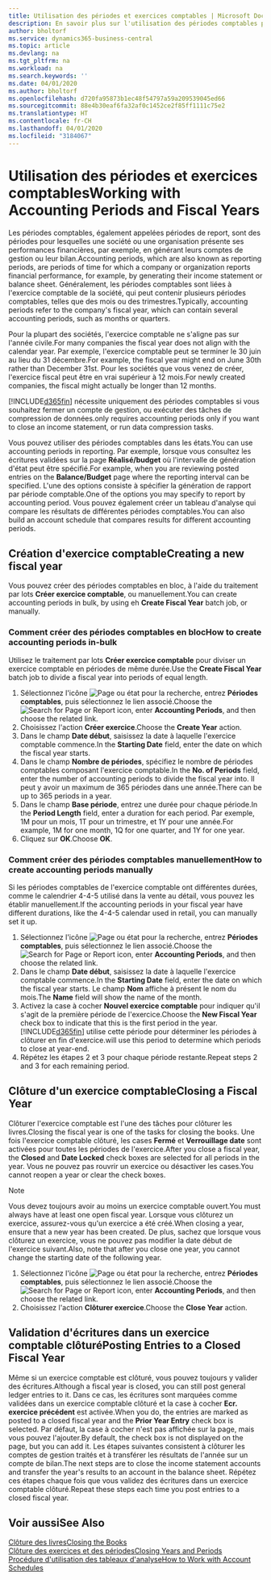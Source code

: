 ```yaml
---
title: Utilisation des périodes et exercices comptables | Microsoft Docs
description: En savoir plus sur l'utilisation des périodes comptables pour définir le moment où votre société fait état de ses performances financières.
author: bholtorf
ms.service: dynamics365-business-central
ms.topic: article
ms.devlang: na
ms.tgt_pltfrm: na
ms.workload: na
ms.search.keywords: ''
ms.date: 04/01/2020
ms.author: bholtorf
ms.openlocfilehash: d720fa95873b1ec48f54797a59a209539045ed66
ms.sourcegitcommit: 88e4b30eaf6fa32af0c1452ce2f85ff1111c75e2
ms.translationtype: HT
ms.contentlocale: fr-CH
ms.lasthandoff: 04/01/2020
ms.locfileid: "3184067"
---
```

# <a name="working-with-accounting-periods-and-fiscal-years"></a><span data-ttu-id="e335f-103">Utilisation des périodes et exercices comptables</span><span class="sxs-lookup"><span data-stu-id="e335f-103">Working with Accounting Periods and Fiscal Years</span></span>
<span data-ttu-id="e335f-104">Les périodes comptables, également appelées périodes de report, sont des périodes pour lesquelles une société ou une organisation présente ses performances financières, par exemple, en générant leurs comptes de gestion ou leur bilan.</span><span class="sxs-lookup"><span data-stu-id="e335f-104">Accounting periods, which are also known as reporting periods, are periods of time for which a company or organization reports financial performance, for example, by generating their income statement or balance sheet.</span></span> <span data-ttu-id="e335f-105">Généralement, les périodes comptables sont liées à l'exercice comptable de la société, qui peut contenir plusieurs périodes comptables, telles que des mois ou des trimestres.</span><span class="sxs-lookup"><span data-stu-id="e335f-105">Typically, accounting periods refer to the company's fiscal year, which can contain several accounting periods, such as months or quarters.</span></span>

<span data-ttu-id="e335f-106">Pour la plupart des sociétés, l'exercice comptable ne s'aligne pas sur l'année civile.</span><span class="sxs-lookup"><span data-stu-id="e335f-106">For many companies the fiscal year does not align with the calendar year.</span></span> <span data-ttu-id="e335f-107">Par exemple, l'exercice comptable peut se terminer le 30 juin au lieu du 31 décembre.</span><span class="sxs-lookup"><span data-stu-id="e335f-107">For example, the fiscal year might end on June 30th rather than December 31st.</span></span> <span data-ttu-id="e335f-108">Pour les sociétés que vous venez de créer, l'exercice fiscal peut être en vrai supérieur à 12 mois.</span><span class="sxs-lookup"><span data-stu-id="e335f-108">For newly created companies, the fiscal might actually be longer than 12 months.</span></span> 

[!INCLUDE[d365fin](includes/d365fin_md.md)] <span data-ttu-id="e335f-109">nécessite uniquement des périodes comptables si vous souhaitez fermer un compte de gestion, ou exécuter des tâches de compression de données.</span><span class="sxs-lookup"><span data-stu-id="e335f-109">only requires accounting periods only if you want to close an income statement, or run data compression tasks.</span></span> 

<span data-ttu-id="e335f-110">Vous pouvez utiliser des périodes comptables dans les états.</span><span class="sxs-lookup"><span data-stu-id="e335f-110">You can use accounting periods in reporting.</span></span> <span data-ttu-id="e335f-111">Par exemple, lorsque vous consultez les écritures validées sur la page **Réalisé/budget** où l'intervalle de génération d'état peut être spécifié.</span><span class="sxs-lookup"><span data-stu-id="e335f-111">For example, when you are reviewing posted entries on the **Balance/Budget** page where the reporting interval can be specified.</span></span> <span data-ttu-id="e335f-112">L'une des options consiste à spécifier la génération de rapport par période comptable.</span><span class="sxs-lookup"><span data-stu-id="e335f-112">One of the options you may specify to report by accounting period.</span></span> <span data-ttu-id="e335f-113">Vous pouvez également créer un tableau d'analyse qui compare les résultats de différentes périodes comptables.</span><span class="sxs-lookup"><span data-stu-id="e335f-113">You can also build an account schedule that compares results for different accounting periods.</span></span>

## <a name="creating-a-new-fiscal-year"></a><span data-ttu-id="e335f-114">Création d'exercice comptable</span><span class="sxs-lookup"><span data-stu-id="e335f-114">Creating a new fiscal year</span></span>
<span data-ttu-id="e335f-115">Vous pouvez créer des périodes comptables en bloc, à l'aide du traitement par lots **Créer exercice comptable**, ou manuellement.</span><span class="sxs-lookup"><span data-stu-id="e335f-115">You can create accounting periods in bulk, by using eh **Create Fiscal Year** batch job, or manually.</span></span>

### <a name="how-to-create-accounting-periods-in-bulk"></a><span data-ttu-id="e335f-116">Comment créer des périodes comptables en bloc</span><span class="sxs-lookup"><span data-stu-id="e335f-116">How to create accounting periods in-bulk</span></span>
<span data-ttu-id="e335f-117">Utilisez le traitement par lots **Créer exercice comptable** pour diviser un exercice comptable en périodes de même durée.</span><span class="sxs-lookup"><span data-stu-id="e335f-117">Use the **Create Fiscal Year** batch job to divide a fiscal year into periods of equal length.</span></span>  

1. <span data-ttu-id="e335f-118">Sélectionnez l'icône ![Page ou état pour la recherche](media/ui-search/search_small.png "Icône Page ou état pour la recherche"), entrez **Périodes comptables**, puis sélectionnez le lien associé.</span><span class="sxs-lookup"><span data-stu-id="e335f-118">Choose the ![Search for Page or Report](media/ui-search/search_small.png "Search for Page or Report icon") icon, enter **Accounting Periods**, and then choose the related link.</span></span>  
2. <span data-ttu-id="e335f-119">Choisissez l'action **Créer exercice**.</span><span class="sxs-lookup"><span data-stu-id="e335f-119">Choose the **Create Year** action.</span></span>  <!--What about the Scheduling option? Should we mention that? There's also the Report Output Type field...-->
3. <span data-ttu-id="e335f-120">Dans le champ **Date début**, saisissez la date à laquelle l'exercice comptable commence.</span><span class="sxs-lookup"><span data-stu-id="e335f-120">In the **Starting Date** field, enter the date on which the fiscal year starts.</span></span>  
4. <span data-ttu-id="e335f-121">Dans le champ **Nombre de périodes**, spécifiez le nombre de périodes comptables composant l'exercice comptable.</span><span class="sxs-lookup"><span data-stu-id="e335f-121">In the **No. of Periods** field, enter the number of accounting periods to divide the fiscal year into.</span></span> <span data-ttu-id="e335f-122">Il peut y avoir un maximum de 365 périodes dans une année.</span><span class="sxs-lookup"><span data-stu-id="e335f-122">There can be up to 365 periods in a year.</span></span>  
5. <span data-ttu-id="e335f-123">Dans le champ **Base période**, entrez une durée pour chaque période.</span><span class="sxs-lookup"><span data-stu-id="e335f-123">In the **Period Length** field, enter a duration for each period.</span></span> <span data-ttu-id="e335f-124">Par exemple, 1M pour un mois, 1T pour un trimestre, et 1Y pour une année.</span><span class="sxs-lookup"><span data-stu-id="e335f-124">For example, 1M for one month, 1Q for one quarter, and 1Y for one year.</span></span>  
6. <span data-ttu-id="e335f-125">Cliquez sur **OK**.</span><span class="sxs-lookup"><span data-stu-id="e335f-125">Choose **OK**.</span></span>  

### <a name="how-to-create-accounting-periods-manually"></a><span data-ttu-id="e335f-126">Comment créer des périodes comptables manuellement</span><span class="sxs-lookup"><span data-stu-id="e335f-126">How to create accounting periods manually</span></span>
<span data-ttu-id="e335f-127">Si les périodes comptables de l'exercice comptable ont différentes durées, comme le calendrier 4-4-5 utilisé dans la vente au détail, vous pouvez les établir manuellement.</span><span class="sxs-lookup"><span data-stu-id="e335f-127">If the accounting periods in your fiscal year have different durations, like the 4-4-5 calendar used in retail, you can manually set it up.</span></span>  
  
1. <span data-ttu-id="e335f-128">Sélectionnez l'icône ![Page ou état pour la recherche](media/ui-search/search_small.png "Icône Page ou état pour la recherche"), entrez **Périodes comptables**, puis sélectionnez le lien associé.</span><span class="sxs-lookup"><span data-stu-id="e335f-128">Choose the ![Search for Page or Report](media/ui-search/search_small.png "Search for Page or Report icon") icon, enter **Accounting Periods**, and then choose the related link.</span></span>  
2. <span data-ttu-id="e335f-129">Dans le champ **Date début**, saisissez la date à laquelle l'exercice comptable commence.</span><span class="sxs-lookup"><span data-stu-id="e335f-129">In the **Starting Date** field, enter the date on which the fiscal year starts.</span></span> <span data-ttu-id="e335f-130">Le champ **Nom** affiche à présent le nom du mois.</span><span class="sxs-lookup"><span data-stu-id="e335f-130">The **Name** field will show the name of the month.</span></span>  
3. <span data-ttu-id="e335f-131">Activez la case à cocher **Nouvel exercice comptable** pour indiquer qu'il s'agit de la première période de l'exercice.</span><span class="sxs-lookup"><span data-stu-id="e335f-131">Choose the **New Fiscal Year** check box to indicate that this is the first period in the year.</span></span> [!INCLUDE[d365fin](includes/d365fin_md.md)] <span data-ttu-id="e335f-132">utilise cette période pour déterminer les périodes à clôturer en fin d'exercice.</span><span class="sxs-lookup"><span data-stu-id="e335f-132">will use this period to determine which periods to close at year-end.</span></span>
4. <span data-ttu-id="e335f-133">Répétez les étapes 2 et 3 pour chaque période restante.</span><span class="sxs-lookup"><span data-stu-id="e335f-133">Repeat steps 2 and 3 for each remaining period.</span></span>  

## <a name="closing-a-fiscal-year"></a><span data-ttu-id="e335f-134">Clôture d'un exercice comptable</span><span class="sxs-lookup"><span data-stu-id="e335f-134">Closing a Fiscal Year</span></span>
<span data-ttu-id="e335f-135">Clôturer l'exercice comptable est l'une des tâches pour clôturer les livres.</span><span class="sxs-lookup"><span data-stu-id="e335f-135">Closing the fiscal year is one of the tasks for closing the books.</span></span> <span data-ttu-id="e335f-136">Une fois l'exercice comptable clôturé, les cases **Fermé** et **Verrouillage date** sont activées pour toutes les périodes de l'exercice.</span><span class="sxs-lookup"><span data-stu-id="e335f-136">After you close a fiscal year, the **Closed** and **Date Locked** check boxes are selected for all periods in the year.</span></span> <span data-ttu-id="e335f-137">Vous ne pouvez pas rouvrir un exercice ou désactiver les cases.</span><span class="sxs-lookup"><span data-stu-id="e335f-137">You cannot reopen a year or clear the check boxes.</span></span>

> [!NOTE]  
>  <span data-ttu-id="e335f-138">Vous devez toujours avoir au moins un exercice comptable ouvert.</span><span class="sxs-lookup"><span data-stu-id="e335f-138">You must always have at least one open fiscal year.</span></span> <span data-ttu-id="e335f-139">Lorsque vous clôturez un exercice, assurez-vous qu'un exercice a été créé.</span><span class="sxs-lookup"><span data-stu-id="e335f-139">When closing a year, ensure that a new year has been created.</span></span> <span data-ttu-id="e335f-140">De plus, sachez que lorsque vous clôturez un exercice, vous ne pouvez pas modifier la date début de l'exercice suivant.</span><span class="sxs-lookup"><span data-stu-id="e335f-140">Also, note that after you close one year, you cannot change the starting date of the following year.</span></span>

1. <span data-ttu-id="e335f-141">Sélectionnez l'icône ![Page ou état pour la recherche](media/ui-search/search_small.png "Icône Page ou état pour la recherche"), entrez **Périodes comptables**, puis sélectionnez le lien associé.</span><span class="sxs-lookup"><span data-stu-id="e335f-141">Choose the ![Search for Page or Report](media/ui-search/search_small.png "Search for Page or Report icon") icon, enter **Accounting Periods**, and then choose the related link.</span></span>  
2. <span data-ttu-id="e335f-142">Choisissez l'action **Clôturer exercice**.</span><span class="sxs-lookup"><span data-stu-id="e335f-142">Choose the **Close Year** action.</span></span>  

## <a name="posting-entries-to-a-closed-fiscal-year"></a><span data-ttu-id="e335f-143">Validation d'écritures dans un exercice comptable clôturé</span><span class="sxs-lookup"><span data-stu-id="e335f-143">Posting Entries to a Closed Fiscal Year</span></span>
<span data-ttu-id="e335f-144">Même si un exercice comptable est clôturé, vous pouvez toujours y valider des écritures.</span><span class="sxs-lookup"><span data-stu-id="e335f-144">Although a fiscal year is closed, you can still post general ledger entries to it.</span></span> <span data-ttu-id="e335f-145">Dans ce cas, les écritures sont marquées comme validées dans un exercice comptable clôturé et la case à cocher **Ecr. exercice précédent** est activée.</span><span class="sxs-lookup"><span data-stu-id="e335f-145">When you do, the entries are marked as posted to a closed fiscal year and the **Prior Year Entry** check box is selected.</span></span> <span data-ttu-id="e335f-146">Par défaut, la case à cocher n'est pas affichée sur la page, mais vous pouvez l'ajouter.</span><span class="sxs-lookup"><span data-stu-id="e335f-146">By default, the check box is not displayed on the page, but you can add it.</span></span> <span data-ttu-id="e335f-147">Les étapes suivantes consistent à clôturer les comptes de gestion traités et à transférer les résultats de l'année sur un compte de bilan.</span><span class="sxs-lookup"><span data-stu-id="e335f-147">The next steps are to close the income statement accounts and transfer the year's results to an account in the balance sheet.</span></span> <span data-ttu-id="e335f-148">Répétez ces étapes chaque fois que vous validez des écritures dans un exercice comptable clôturé.</span><span class="sxs-lookup"><span data-stu-id="e335f-148">Repeat these steps each time you post entries to a closed fiscal year.</span></span>

## <a name="see-also"></a><span data-ttu-id="e335f-149">Voir aussi</span><span class="sxs-lookup"><span data-stu-id="e335f-149">See Also</span></span>
[<span data-ttu-id="e335f-150">Clôture des livres</span><span class="sxs-lookup"><span data-stu-id="e335f-150">Closing the Books</span></span>](year-close-books.md)  
[<span data-ttu-id="e335f-151">Clôture des exercices et des périodes</span><span class="sxs-lookup"><span data-stu-id="e335f-151">Closing Years and Periods</span></span>](year-close-years-periods.md)  
[<span data-ttu-id="e335f-152">Procédure d'utilisation des tableaux d'analyse</span><span class="sxs-lookup"><span data-stu-id="e335f-152">How to Work with Account Schedules</span></span>](bi-how-work-account-schedule.md)  
  





